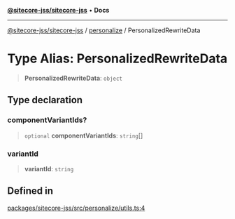 [**@sitecore-jss/sitecore-jss**](../../README.md) • **Docs**

***

[@sitecore-jss/sitecore-jss](../../README.md) / [personalize](../README.md) / PersonalizedRewriteData

# Type Alias: PersonalizedRewriteData

> **PersonalizedRewriteData**: `object`

## Type declaration

### componentVariantIds?

> `optional` **componentVariantIds**: `string`[]

### variantId

> **variantId**: `string`

## Defined in

[packages/sitecore-jss/src/personalize/utils.ts:4](https://github.com/Sitecore/jss/blob/985b48123d22355eab461b2ffafe781c2cbca1ac/packages/sitecore-jss/src/personalize/utils.ts#L4)
